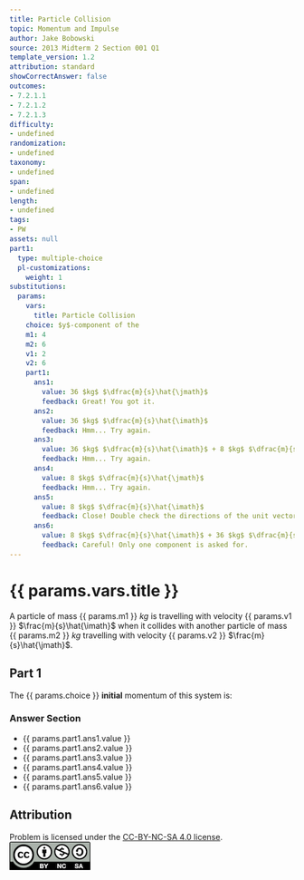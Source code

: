 ```yaml
---
title: Particle Collision
topic: Momentum and Impulse
author: Jake Bobowski
source: 2013 Midterm 2 Section 001 Q1
template_version: 1.2
attribution: standard
showCorrectAnswer: false
outcomes:
- 7.2.1.1
- 7.2.1.2
- 7.2.1.3
difficulty:
- undefined
randomization:
- undefined
taxonomy:
- undefined
span:
- undefined
length:
- undefined
tags:
- PW
assets: null
part1:
  type: multiple-choice
  pl-customizations:
    weight: 1
substitutions:
  params:
    vars:
      title: Particle Collision
    choice: $y$-component of the
    m1: 4
    m2: 6
    v1: 2
    v2: 6
    part1:
      ans1:
        value: 36 $kg$ $\dfrac{m}{s}\hat{\jmath}$
        feedback: Great! You got it.
      ans2:
        value: 36 $kg$ $\dfrac{m}{s}\hat{\imath}$
        feedback: Hmm... Try again.
      ans3:
        value: 36 $kg$ $\dfrac{m}{s}\hat{\imath}$ + 8 $kg$ $\dfrac{m}{s}\hat{\jmath}$
        feedback: Hmm... Try again.
      ans4:
        value: 8 $kg$ $\dfrac{m}{s}\hat{\jmath}$
        feedback: Hmm... Try again.
      ans5:
        value: 8 $kg$ $\dfrac{m}{s}\hat{\imath}$
        feedback: Close! Double check the directions of the unit vectors.
      ans6:
        value: 8 $kg$ $\dfrac{m}{s}\hat{\imath}$ + 36 $kg$ $\dfrac{m}{s}\hat{\jmath}$
        feedback: Careful! Only one component is asked for.
---
```

# {{ params.vars.title }}
A particle of mass {{ params.m1 }} $kg$ is travelling with velocity {{ params.v1 }} $\frac{m}{s}\hat{\imath}$ when it collides with another particle of mass {{ params.m2 }} $kg$ travelling with velocity {{ params.v2 }} $\frac{m}{s}\hat{\jmath}$.

## Part 1

The {{ params.choice }} **initial** momentum of this system is:

### Answer Section

- {{ params.part1.ans1.value }}
- {{ params.part1.ans2.value }}
- {{ params.part1.ans3.value }}
- {{ params.part1.ans4.value }}
- {{ params.part1.ans5.value }}
- {{ params.part1.ans6.value }}

## Attribution

Problem is licensed under the [CC-BY-NC-SA 4.0 license](https://creativecommons.org/licenses/by-nc-sa/4.0/).<br> ![The Creative Commons 4.0 license requiring attribution-BY, non-commercial-NC, and share-alike-SA license.](https://raw.githubusercontent.com/firasm/bits/master/by-nc-sa.png)